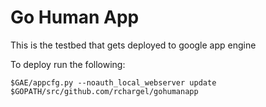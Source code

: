 # Go Human App
This is the testbed that gets deployed to google app engine

To deploy run the following:

    $GAE/appcfg.py --noauth_local_webserver update $GOPATH/src/github.com/rchargel/gohumanapp
